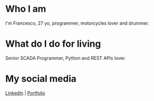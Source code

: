 # Who I am
I'm Francesco, 27 yo, programmer, motorcycles lover and drummer.

# What do I do for living
Senior SCADA Programmer, Python and REST APIs lover.

# My social media

[LinkedIn](https://www.linkedin.com/in/francesco-di-muro/) | [Portfolio](https://www.francescodimuro.com)

<!---
FrancescoDiMuro/FrancescoDiMuro is a ✨ special ✨ repository because its `README.md` (this file) appears on your GitHub profile.
You can click the Preview link to take a look at your changes.
--->
